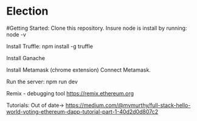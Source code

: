 # Election

#Getting Started:
Clone this repository.
Insure node is install by running:
node -v

Install Truffle:
npm install -g truffle

Install Ganache

Install Metamask (chrome extension)
Connect Metamask.

Run the server:
npm run dev

Remix - debugging tool
https://remix.ethereum.org


Tutorials:
Out of date->
https://medium.com/@mvmurthy/full-stack-hello-world-voting-ethereum-dapp-tutorial-part-1-40d2d0d807c2
